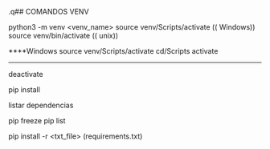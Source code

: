 .q## COMANDOS VENV

python3 -m venv <venv_name>
source venv/Scripts/activate (( Windows)) 
source venv/bin/activate (( unix)) 

****Windows
source venv/Scripts/activate
cd/Scripts
activate
***
deactivate	

pip install <package>

listar dependencias

pip freeze
pip list

pip install -r <txt_file> (requirements.txt) 
